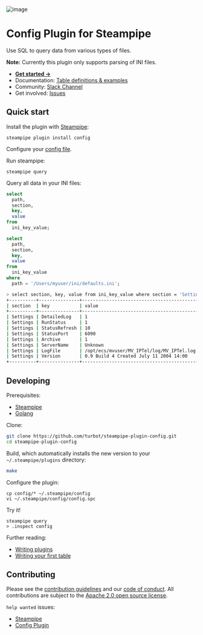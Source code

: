 ![image](https://hub.steampipe.io/images/plugins/turbot/config-social-graphic.png)

# Config Plugin for Steampipe

Use SQL to query data from various types of files.

**Note:** Currently this plugin only supports parsing of INI files.

- **[Get started →](https://hub.steampipe.io/plugins/turbot/config)**
- Documentation: [Table definitions & examples](https://hub.steampipe.io/plugins/turbot/config/tables)
- Community: [Slack Channel](https://steampipe.io/community/join)
- Get involved: [Issues](https://github.com/turbot/steampipe-plugin-config/issues)

## Quick start

Install the plugin with [Steampipe](https://steampipe.io):

```shell
steampipe plugin install config
```

Configure your [config file](https://hub.steampipe.io/plugins/turbot/config#configuration).

Run steampipe:

```shell
steampipe query
```

Query all data in your INI files:

```sql
select
  path,
  section,
  key,
  value
from
  ini_key_value;
```

```sql
select
  path,
  section,
  key,
  value
from
  ini_key_value
where
  path = '/Users/myuser/ini/defaults.ini';
```

```sh
> select section, key, value from ini_key_value where section = 'Settings';
+----------+---------------+-------------------------------------------+
| section  | key           | value                                     |
+----------+---------------+-------------------------------------------+
| Settings | DetailedLog   | 1                                         |
| Settings | RunStatus     | 1                                         |
| Settings | StatusRefresh | 10                                        |
| Settings | StatusPort    | 6090                                      |
| Settings | Archive       | 1                                         |
| Settings | ServerName    | Unknown                                   |
| Settings | LogFile       | /opt/ecs/mvuser/MV_IPTel/log/MV_IPTel.log |
| Settings | Version       | 0.9 Build 4 Created July 11 2004 14:00    |
+----------+---------------+-------------------------------------------+
```

## Developing

Prerequisites:

- [Steampipe](https://steampipe.io/downloads)
- [Golang](https://golang.org/doc/install)

Clone:

```sh
git clone https://github.com/turbot/steampipe-plugin-config.git
cd steampipe-plugin-config
```

Build, which automatically installs the new version to your `~/.steampipe/plugins` directory:

```sh
make
```

Configure the plugin:

```shell
cp config/* ~/.steampipe/config
vi ~/.steampipe/config/config.spc
```

Try it!

```shell
steampipe query
> .inspect config
```

Further reading:

- [Writing plugins](https://steampipe.io/docs/develop/writing-plugins)
- [Writing your first table](https://steampipe.io/docs/develop/writing-your-first-table)

## Contributing

Please see the [contribution guidelines](https://github.com/turbot/steampipe/blob/main/CONTRIBUTING.md) and our [code of conduct](https://github.com/turbot/steampipe/blob/main/CODE_OF_CONDUCT.md). All contributions are subject to the [Apache 2.0 open source license](https://github.com/turbot/steampipe-plugin-config/blob/main/LICENSE).

`help wanted` issues:

- [Steampipe](https://github.com/turbot/steampipe/labels/help%20wanted)
- [Config Plugin](https://github.com/turbot/steampipe-plugin-config/labels/help%20wanted)
